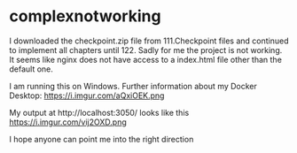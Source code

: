# complexnotworking

I downloaded the checkpoint.zip file from 111.Checkpoint files and continued to implement all chapters until 122.
Sadly for me the project is not working. It seems like nginx does not have access to a index.html file other than the default one.

I am running this on Windows. 
Further information about my Docker Desktop: https://i.imgur.com/aQxiOEK.png

My output at http://localhost:3050/ looks like this  https://i.imgur.com/vij2OXD.png

I hope anyone can point me into the right direction

